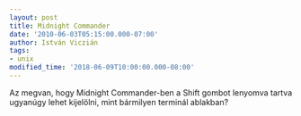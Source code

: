 ```yaml
---
layout: post
title: Midnight Commander
date: '2010-06-03T05:15:00.000-07:00'
author: István Viczián
tags:
- unix
modified_time: '2018-06-09T10:00:00.000-08:00'
---
```


Az megvan, hogy Midnight Commander-ben a Shift gombot lenyomva tartva
ugyanúgy lehet kijelölni, mint bármilyen terminál ablakban?
